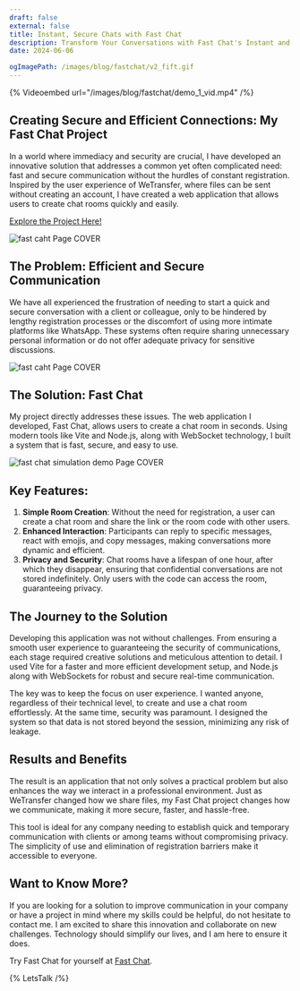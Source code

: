 ```yaml
---
draft: false
external: false
title: Instant, Secure Chats with Fast Chat
description: Transform Your Conversations with Fast Chat's Instant and Secure Messaging.
date: 2024-06-06

ogImagePath: /images/blog/fastchat/v2_fift.gif
---
```


{% Videoembed url="/images/blog/fastchat/demo_1_vid.mp4" /%}

## Creating Secure and Efficient Connections: My Fast Chat Project

In a world where immediacy and security are crucial, I have developed an innovative solution that addresses a common yet often complicated need: fast and secure communication without the hurdles of constant registration. Inspired by the user experience of WeTransfer, where files can be sent without creating an account, I have created a web application that allows users to create chat rooms quickly and easily.

[Explore the Project Here!](https://swiftbyte.onrender.com/)


![ fast caht Page COVER ](/images/blog/fastchat/coverfastchat.png)


## The Problem: Efficient and Secure Communication

We have all experienced the frustration of needing to start a quick and secure conversation with a client or colleague, only to be hindered by lengthy registration processes or the discomfort of using more intimate platforms like WhatsApp. These systems often require sharing unnecessary personal information or do not offer adequate privacy for sensitive discussions.

![ fast caht Page COVER ](/images/blog/fastchat/coverchatfast.png)


## The Solution: Fast Chat

My project directly addresses these issues. The web application I developed, Fast Chat, allows users to create a chat room in seconds. Using modern tools like Vite and Node.js, along with WebSocket technology, I built a system that is fast, secure, and easy to use.


![ fast chat simulation demo Page COVER ](/images/blog/fastchat/chatsimulation.gif)
## Key Features:

1. **Simple Room Creation**: Without the need for registration, a user can create a chat room and share the link or the room code with other users.
2. **Enhanced Interaction**: Participants can reply to specific messages, react with emojis, and copy messages, making conversations more dynamic and efficient.
3. **Privacy and Security**: Chat rooms have a lifespan of one hour, after which they disappear, ensuring that confidential conversations are not stored indefinitely. Only users with the code can access the room, guaranteeing privacy.

## The Journey to the Solution

Developing this application was not without challenges. From ensuring a smooth user experience to guaranteeing the security of communications, each stage required creative solutions and meticulous attention to detail. I used Vite for a faster and more efficient development setup, and Node.js along with WebSockets for robust and secure real-time communication.

The key was to keep the focus on user experience. I wanted anyone, regardless of their technical level, to create and use a chat room effortlessly. At the same time, security was paramount. I designed the system so that data is not stored beyond the session, minimizing any risk of leakage.

## Results and Benefits

The result is an application that not only solves a practical problem but also enhances the way we interact in a professional environment. Just as WeTransfer changed how we share files, my Fast Chat project changes how we communicate, making it more secure, faster, and hassle-free.

This tool is ideal for any company needing to establish quick and temporary communication with clients or among teams without compromising privacy. The simplicity of use and elimination of registration barriers make it accessible to everyone.

## Want to Know More?

If you are looking for a solution to improve communication in your company or have a project in mind where my skills could be helpful, do not hesitate to contact me. I am excited to share this innovation and collaborate on new challenges. Technology should simplify our lives, and I am here to ensure it does.

Try Fast Chat for yourself at [Fast Chat](https://swiftbyte.onrender.com/).

{% LetsTalk /%}